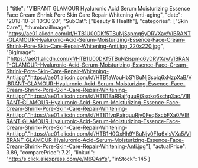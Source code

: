 {
	"title": "VIBRANT GLAMOUR Hyaluronic Acid Serum Moisturizing Essence Face Cream  Shrink Pore Skin Care Repair Whitening Anti-aging",
	"date": "2018-10-31 10:30:20",
	"SubCat": ["Beauty & Health"],
	"categories": ["Skin Care"],
	"thumbnailImage": "https://ae01.alicdn.com/kf/HTB1U00DKf5TBuNjSspmq6yDRVXav/VIBRANT-GLAMOUR-Hyaluronic-Acid-Serum-Moisturizing-Essence-Face-Cream-Shrink-Pore-Skin-Care-Repair-Whitening-Anti.jpg_220x220.jpg",
	"BigImage": ["https://ae01.alicdn.com/kf/HTB1U00DKf5TBuNjSspmq6yDRVXav/VIBRANT-GLAMOUR-Hyaluronic-Acid-Serum-Moisturizing-Essence-Face-Cream-Shrink-Pore-Skin-Care-Repair-Whitening-Anti.jpg","https://ae01.alicdn.com/kf/HTB1aWouHbSYBuNjSspiq6xNzpXaB/VIBRANT-GLAMOUR-Hyaluronic-Acid-Serum-Moisturizing-Essence-Face-Cream-Shrink-Pore-Skin-Care-Repair-Whitening-Anti.jpg","https://ae01.alicdn.com/kf/HTB1BaRRajfguuRjSspkq6xchpXac/VIBRANT-GLAMOUR-Hyaluronic-Acid-Serum-Moisturizing-Essence-Face-Cream-Shrink-Pore-Skin-Care-Repair-Whitening-Anti.jpg","https://ae01.alicdn.com/kf/HTB1fvpPajrguuRjy0Feq6xcbFXa0/VIBRANT-GLAMOUR-Hyaluronic-Acid-Serum-Moisturizing-Essence-Face-Cream-Shrink-Pore-Skin-Care-Repair-Whitening-Anti.jpg","https://ae01.alicdn.com/kf/HTB1H0QxHh9YBuNjy0Ffq6xIsVXa5/VIBRANT-GLAMOUR-Hyaluronic-Acid-Serum-Moisturizing-Essence-Face-Cream-Shrink-Pore-Skin-Care-Repair-Whitening-Anti.jpg"],
	"actualPrice": 3.89,
	"comparePrice": 7.21,
	"linkurl": "http://s.click.aliexpress.com/e/M6QAsYs",
	"inStock": 145
}
